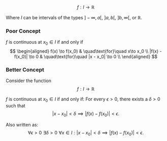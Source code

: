 $$
f: I \to \mathbb{R}
$$

Where $I$ can be intervals of the types $]-\infty, a[$, $]a,b[$, $]b,\infty[$, or $\mathbb{R}$.

### Poor Concept
$f$ is continuous at $x_0 \in I$ if and only if
$$
\begin{aligned}
f(x) \to f(x_0) & \quad\text{for}\quad x\to x_0 \\
|f(x) - f(x_0)| \to 0 & \quad\text{for}\quad |x - x_0| \to 0 \\
\end{aligned}
$$

### Better Concept
Consider the function
$$
f: I \to \mathbb{R}
$$

$f$ is continuous at $x_0 \in I$ if and only if:
For every $\epsilon > 0$, there exists a $\delta > 0$ such that
$$
|x - x_0| < \delta \implies |f(x) - f(x_0)| < \epsilon.
$$

Also written as:
$$
\forall\epsilon > 0\,\, \exists\delta > 0\,\, \forall x \in I : |x - x_0| < \delta \implies |f(x) - f(x_0)| < \epsilon.
$$
